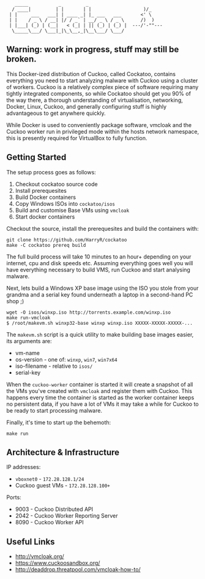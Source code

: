 	   _____           _         _              
	  / ____|         | |       | |                   )/_
	 | |     ___   ___| | ____ _| |_ ___   ___       <' \
	 | |    / _ \ / __| |/ / _` | __/ _ \ / _ \      /)  )
	 | |___| (_) | (__|   < (_| | || (_) | (_) |  ---/'-""---
	  \_____\___/ \___|_|\_\__,_|\__\___/ \___/ 
	                                            

## Warning: work in progress, stuff may still be broken.

This Docker-ized distribution of Cuckoo, called Cockatoo, contains everything 
you need to start analyzing malware with Cuckoo using a cluster of workers.
Cuckoo is a relatively complex piece of software requiring many tightly
integrated components, so while Cockatoo should get you 90% of the way there, 
a thorough understanding of virtualisation, networking, Docker, Linux, Cuckoo, 
and generally configuring stuff is highly advantageous to get anywhere quickly.

While Docker is used to conveniently package software, vmcloak and the Cuckoo
worker run in privileged mode within the hosts network namespace, this is
presently required for VirtualBox to fully function.

## Getting Started

The setup process goes as follows:

 1. Checkout cockatoo source code
 2. Install prerequesites
 3. Build Docker containers
 4. Copy Windows ISOs into `cockatoo/isos`
 5. Build and customise Base VMs using `vmcloak`
 6. Start docker containers

Checkout the source, install the prerequesites and build the containers with:

	git clone https://github.com/HarryR/cockatoo
	make -C cockatoo prereq build

The full build process will take 10 minutes to an hour+ depending on your
internet, cpu and disk speeds etc. Assuming everything goes well you will have 
everything necessary to build VMS, run Cuckoo and start analysing malware.

Next, lets build a Windows XP base image using the ISO you stole from your
grandma and a serial key found underneath a laptop in a second-hand PC shop ;)

	wget -O isos/winxp.iso http://torrents.example.com/winxp.iso
	make run-vmcloak
	$ /root/makevm.sh winxp32-base winxp winxp.iso XXXXX-XXXXX-XXXXX-...

The `makevm.sh` script is a quick utility to make building base images easier,
its arguments are:

 * vm-name
 * os-version - one of: `winxp`, `win7`, `win7x64`
 * iso-filename - relative to `isos/`
 * serial-key

When the `cuckoo-worker` container is started it will create a snapshot of all 
the VMs you've created with `vmcloak` and register them with Cuckoo. This 
happens every time the container is started as the worker container keeps 
no persistent data, if you have a lot of VMs it may take a while for Cuckoo 
to be ready to start processing malware.

Finally, it's time to start up the behemoth:

	make run

## Architecture & Infrastructure

IP addresses:

 * `vboxnet0` - `172.28.128.1/24`
 * Cuckoo guest VMs - `172.28.128.100+`

Ports:

 * 9003 - Cuckoo Distributed API
 * 2042 - Cuckoo Worker Reporting Server
 * 8090 - Cuckoo Worker API

## Useful Links

 * http://vmcloak.org/
 * https://www.cuckoosandbox.org/
 * http://deaddrop.threatpool.com/vmcloak-how-to/